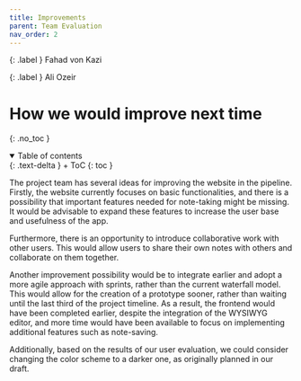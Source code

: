 ```yaml
---
title: Improvements
parent: Team Evaluation
nav_order: 2
---
```


{: .label }
Fahad von Kazi

{: .label }
Ali Ozeir

# How we would improve next time
{: .no_toc }

<details open markdown="block">
{: .text-delta }
<summary>Table of contents</summary>
+ ToC
{: toc }
</details>

The project team has several ideas for improving the website in the pipeline. Firstly, the website currently focuses on basic functionalities, and there is a possibility that important features needed for note-taking might be missing. It would be advisable to expand these features to increase the user base and usefulness of the app.

Furthermore, there is an opportunity to introduce collaborative work with other users. This would allow users to share their own notes with others and collaborate on them together.

Another improvement possibility would be to integrate earlier and adopt a more agile approach with sprints, rather than the current waterfall model. This would allow for the creation of a prototype sooner, rather than waiting until the last third of the project timeline. As a result, the frontend would have been completed earlier, despite the integration of the WYSIWYG editor, and more time would have been available to focus on implementing additional features such as note-saving.

Additionally, based on the results of our user evaluation, we could consider changing the color scheme to a darker one, as originally planned in our draft.
